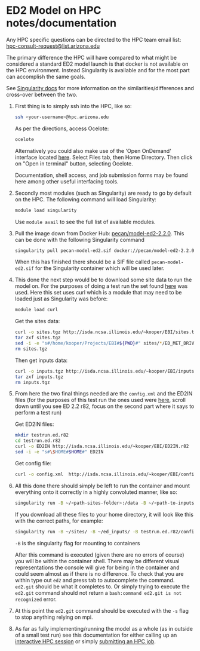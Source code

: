 # ED2 Model on HPC notes/documentation

Any HPC specific questions can be directed to the HPC team email list:  
hpc-consult-request@list.arizona.edu

The primary difference the HPC will have compared to what might be considered a standard ED2 model launch is that docker is not available on the HPC environment. Instead Singularity is available and for the most part can accomplish the same goals.

See [Singularity docs](https://sylabs.io/docs/) for more information on the similarities/differences and cross-over between the two.

1) First thing is to simply ssh into the HPC, like so:

    ```bash
    ssh <your-username>@hpc.arizona.edu
    ```

    As per the directions, access Ocelote: 
    
    ```bash
    ocelote
    ```
    
    Alternatively you could also make use of the 'Open OnDemand' interface located [here](https://ood.hpc.arizona.edu). Select Files tab, then Home Directory. Then click on "Open in terminal" button, selecting Ocelote. 
    
    Documentation, shell access, and job submission forms may be found here among other useful interfacing tools.

2) Secondly most modules (such as Singularity) are ready to go by default on the HPC. The following command will load Singularity: 

    ```bash
    module load singularity
    ```

    Use `module avail` to see the full list of available modules. 

3) Pull the image down from Docker Hub: [pecan/model-ed2-2.2.0](https://hub.docker.com/r/pecan/model-ed2-2.2.0). This can be done with the following Singularity command

    ```bash
    singularity pull pecan-model-ed2.sif docker://pecan/model-ed2-2.2.0:develop
    ```
    
    When this has finished there should be a SIF file called `pecan-model-ed2.sif` for the Singularity container which will be used later. 

4) This done the next step would be to download some site data to run the model on. For the purposes of doing a test run the set found [here](https://pecanproject.github.io/pecan-documentation/master/workflow-modules.html#install-data) was used.
    Here this set uses curl which is a module that may need to be loaded just as Singularity was before: 
    
    ```bash
    module load curl
    ```

    Get the sites data: 
    
    ```bash
    curl -o sites.tgz http://isda.ncsa.illinois.edu/~kooper/EBI/sites.tgz
    tar zxf sites.tgz
    sed -i -e "s#/home/kooper/Projects/EBI#${PWD}#" sites/*/ED_MET_DRIVER_HEADER
    rm sites.tgz
    ```

    Then get inputs data:  
    
    ```bash
    curl -o inputs.tgz http://isda.ncsa.illinois.edu/~kooper/EBI/inputs.tgz
    tar zxf inputs.tgz
    rm inputs.tgz
    ```

5) From here the two final things needed are the `config.xml` and the ED2IN files (for the purposes of this test run the ones used were [here](https://pecanproject.github.io/pecan-documentation/master/workflow-modules.html#inst-ed2), scroll down until you see ED 2.2 r82, focus on the second part where it says to perform a test run)

    Get ED2IN files: 
    
    ```bash
    mkdir testrun.ed.r82
    cd testrun.ed.r82
    curl -o ED2IN http://isda.ncsa.illinois.edu/~kooper/EBI/ED2IN.r82
    sed -i -e "s#\$HOME#$HOME#" ED2IN
    ```
    
    Get config file:  
    
    ```bash
    curl -o config.xml  http://isda.ncsa.illinois.edu/~kooper/EBI/config.r82.xml
    ```

6) All this done there should simply be left to run the container and mount everything onto it correctly in a highly convoluted manner, like so:  

    ```bash
    singularity run -B ~/<path-sites-folder>:/data -B ~/<path-to-inputs-folder>:/data/inputs -B ~/<path-to-config.xml>:/work/config.xml -B ~/ED2IN:/work/ED2IN ~/<path-ed2-singularity-image-file> /bin/bash
    ```
    
    If you download all these files to your home directory, it will look like this with the correct paths, for example: 
    
    ```bash
    singularity run -B ~/sites/ -B ~/ed_inputs/ -B testrun.ed.r82/config.xml -B testrun.ed.r82/ED2IN ~/pecan-model-ed2.sif /bin/bash
    ```
    
    `-B` is the singularity flag for mounting to containers
    
    After this command is executed (given there are no errors of course) you will be within the container shell. There may be different visual representations the console will give for being in the container and could seem almost as if there is no difference. To check that you are within type out `ed2` and press tab to autocomplete the command. `ed2.git` should be what it completes to. Or simply trying to execute the `ed2.git` command should not return a `bash:command ed2.git is not recognized` error.

7) At this point the `ed2.git` command should be executed with the `-s` flag to stop anything relying on mpi.

8) As far as fully implementing/running the model as a whole (as in outside of a small test run) see this documentation for either calling up an [interactive HPC session](https://public.confluence.arizona.edu/display/UAHPC/Running+Jobs#RunningJobs-6.InteractiveJobs) or simply [submitting an HPC job](https://public.confluence.arizona.edu/display/UAHPC/Running+Jobs). 
